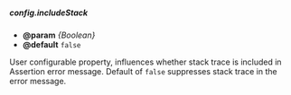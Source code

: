 ##### config.includeStack

* **@param** _{Boolean}_
* **@default** `false`

User configurable property, influences whether stack trace is included in
Assertion error message. Default of `false` suppresses stack trace in the error
message.
